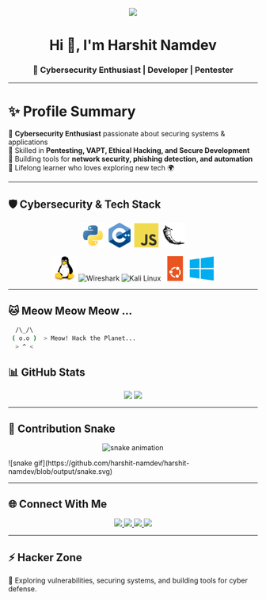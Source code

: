 <!-- Cat Laptop GIF -->
<p align="center">
  <img src="https://media.giphy.com/media/JIX9t2j0ZTN9S/giphy.gif" width="150px">
</p>

<h1 align="center">Hi 👋, I'm Harshit Namdev</h1>
<h3 align="center">🚀 Cybersecurity Enthusiast | Developer | Pentester</h3>

---

# ✨ Profile Summary
🔹 **Cybersecurity Enthusiast** passionate about securing systems & applications  
🔹 Skilled in **Pentesting, VAPT, Ethical Hacking, and Secure Development**  
🔹 Building tools for **network security, phishing detection, and automation**  
🔹 Lifelong learner who loves exploring new tech 🌍  

---

## 🛡️ Cybersecurity & Tech Stack  

<p align="center">
  <!-- Languages -->
  <img src="https://raw.githubusercontent.com/devicons/devicon/master/icons/python/python-original.svg" alt="Python" width="50" height="50"/>
  <img src="https://raw.githubusercontent.com/devicons/devicon/master/icons/cplusplus/cplusplus-original.svg" alt="C++" width="50" height="50"/>
  <img src="https://raw.githubusercontent.com/devicons/devicon/master/icons/javascript/javascript-original.svg" alt="JavaScript" width="50" height="50"/>
  <img src="https://raw.githubusercontent.com/devicons/devicon/master/icons/flask/flask-original.svg" alt="Flask" width="50" height="50"/>
</p>

<p align="center">
  <!-- Cybersecurity Tools -->
  <img src="https://raw.githubusercontent.com/devicons/devicon/master/icons/linux/linux-original.svg" alt="Linux" width="50" height="50"/>
  <img src="https://cdn.jsdelivr.net/gh/devicons/devicon/icons/wireshark/wireshark-original.svg" alt="Wireshark" width="50" height="50"/>
  <img src="https://cdn.jsdelivr.net/gh/devicons/devicon/icons/kalilinux/kalilinux-original.svg" alt="Kali Linux" width="50" height="50"/>
  <img src="https://raw.githubusercontent.com/devicons/devicon/master/icons/ubuntu/ubuntu-original.svg" alt="Ubuntu" width="50" height="50"/>
  <img src="https://raw.githubusercontent.com/devicons/devicon/master/icons/windows8/windows8-original.svg" alt="Windows" width="50" height="50"/>
</p>

---

## 🐱 Meow Meow Meow ...
```bash
  /\_/\  
 ( o.o )  > Meow! Hack the Planet...
  > ^ <
```

## 📊 GitHub Stats  

<p align="center">
  <img src="https://github-readme-stats.vercel.app/api?username=harshit-namdev&show_icons=true&theme=radical&hide_border=true" height="160"/>
  <img src="https://github-readme-stats.vercel.app/api/top-langs/?username=harshit-namdev&layout=compact&theme=radical&hide_border=true&langs_count=8&hide=html,css" height="160"/>
</p>

---

## 🐍 Contribution Snake  

<p align="center">
  <img src="https://raw.githubusercontent.com/harshit-namdev/harshit-namdev/output/github-contribution-grid-snake.svg" alt="snake animation" />
</p>
![snake gif](https://github.com/harshit-namdev/harshit-namdev/blob/output/snake.svg)

---

## 🌐 Connect With Me  

<p align="center">
  <a href="https://harshitnamdev.netlify.app" target="_blank">
    <img src="https://img.shields.io/badge/Portfolio-1DA1F2?style=for-the-badge&logo=google-chrome&logoColor=white"/>
  </a>
  <a href="https://linkedin.com/in/harshit-namdev" target="_blank">
    <img src="https://img.shields.io/badge/LinkedIn-0077B5?style=for-the-badge&logo=linkedin&logoColor=white"/>
  </a>
  <a href="https://github.com/harshit-namdev" target="_blank">
    <img src="https://img.shields.io/badge/GitHub-000000?style=for-the-badge&logo=github&logoColor=white"/>
  </a>
  <a href="mailto:harshitnamdev86@gmail.com" target="_blank">
    <img src="https://img.shields.io/badge/Email-D14836?style=for-the-badge&logo=gmail&logoColor=white"/>
  </a>
</p>

---

## ⚡ Hacker Zone  

🚀 Exploring vulnerabilities, securing systems, and building tools for cyber defense.  
